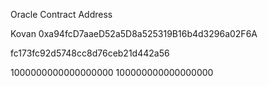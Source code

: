 Oracle Contract Address

Kovan 0xa94fcD7aaeD52a5D8a525319B16b4d3296a02F6A

fc173fc92d5748cc8d76ceb21d442a56

1000000000000000000
100000000000000000
